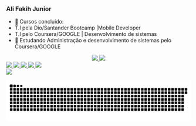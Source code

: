 ### Ali Fakih Junior

- 🔭 Cursos concluido: 
- T.I pela Dio/Santander Bootcamp |Mobile Developer 
- T.I pelo Coursera/GOOGLE | Desenvolvimento de sistemas  
- 🌱 Estudando Administração e desenvolvimento de sistemas pelo Coursera/GOOGLE 

<div align="center">
  <a href="https://github.com/Neoneo28">
  <img height="180em" src="https://github-readme-stats.vercel.app/api?username=Neoneo28&show_icons=true&theme=dark&include_all_commits=true&count_private=true"/>
  <img height="180em" src="https://github-readme-stats.vercel.app/api/top-langs/?username=Neoneo28&layout=compact&langs_count=7&theme=dark"/>
</div>
  
<div> 
  <img height="80em" src="https://cdn.jsdelivr.net/gh/devicons/devicon/icons/linux/linux-original.svg" />
 <img height="80em" src="https://cdn.jsdelivr.net/gh/devicons/devicon/icons/android/android-plain-wordmark.svg" />
  <img height="80em" src="https://cdn.jsdelivr.net/gh/devicons/devicon/icons/kotlin/kotlin-original-wordmark.svg" />
  <img height="80em" src="https://cdn.jsdelivr.net/gh/devicons/devicon/icons/git/git-original-wordmark.svg" />
  <img height="80em" src="https://cdn.jsdelivr.net/gh/devicons/devicon/icons/intellij/intellij-original-wordmark.svg" />
  </div>
    
  <div>
   <a href="https://www.linkedin.com/in/fakih-ali-71b5b3215" target="_blank"><img src="https://img.shields.io/badge/-LinkedIn-%230077B5?style=for-the-badge&logo=linkedin&logoColor=white" target="_blank"></a> 
 
  ![Snake animation](https://github.com/Neoneo28/Neoneo28/blob/output/github-contribution-grid-snake.svg)
 
</div>
